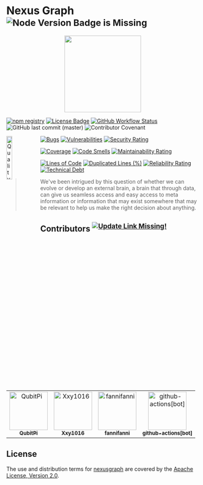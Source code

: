 Nexus Graph <sup>![Node Version Badge is Missing][node version badge]</sup>
===========

<div align="center">
<img src="https://raw.githubusercontent.com/paion-data/nexusgraph/master/docs/static/img/logo.svg" width="200px" />
</div>

[![npm registry][npm registry]](https://www.npmjs.com/package/@paiondata/nexusgraph)
[![License Badge][license badge]](https://www.apache.org/licenses/LICENSE-2.0)
[![GitHub Workflow Status][release status]](https://github.com/paion-data/nexusgraph/actions/workflows/ci-cd.yml)
![GitHub last commit (master)](https://img.shields.io/github/last-commit/paion-data/nexusgraph/master?logo=github&style=for-the-badge)
![Contributor Covenant](https://img.shields.io/badge/Contributor%20Covenant-2.1-4baaaa.svg?style=for-the-badge)

<a href="https://sonarcloud.io/summary/new_code?id=paion-data_nexusgraph">
    <img align="left" width="17%" alt="Quality gate" src="https://sonarcloud.io/api/project_badges/quality_gate?project=paion-data_nexusgraph">
</a>

[![Bugs](https://sonarcloud.io/api/project_badges/measure?project=paion-data_nexusgraph&metric=bugs)](https://sonarcloud.io/summary/new_code?id=paion-data_nexusgraph)
[![Vulnerabilities](https://sonarcloud.io/api/project_badges/measure?project=paion-data_nexusgraph&metric=vulnerabilities)](https://sonarcloud.io/summary/new_code?id=paion-data_nexusgraph)
[![Security Rating](https://sonarcloud.io/api/project_badges/measure?project=paion-data_nexusgraph&metric=security_rating)](https://sonarcloud.io/summary/new_code?id=paion-data_nexusgraph)

[![Coverage](https://sonarcloud.io/api/project_badges/measure?project=paion-data_nexusgraph&metric=coverage)](https://sonarcloud.io/summary/new_code?id=paion-data_nexusgraph)
[![Code Smells](https://sonarcloud.io/api/project_badges/measure?project=paion-data_nexusgraph&metric=code_smells)](https://sonarcloud.io/summary/new_code?id=paion-data_nexusgraph)
[![Maintainability Rating](https://sonarcloud.io/api/project_badges/measure?project=paion-data_nexusgraph&metric=sqale_rating)](https://sonarcloud.io/summary/new_code?id=paion-data_nexusgraph)

[![Lines of Code](https://sonarcloud.io/api/project_badges/measure?project=paion-data_nexusgraph&metric=ncloc)](https://sonarcloud.io/summary/new_code?id=paion-data_nexusgraph)
[![Duplicated Lines (%)](https://sonarcloud.io/api/project_badges/measure?project=paion-data_nexusgraph&metric=duplicated_lines_density)](https://sonarcloud.io/summary/new_code?id=paion-data_nexusgraph)
[![Reliability Rating](https://sonarcloud.io/api/project_badges/measure?project=paion-data_nexusgraph&metric=reliability_rating)](https://sonarcloud.io/summary/new_code?id=paion-data_nexusgraph)
[![Technical Debt](https://sonarcloud.io/api/project_badges/measure?project=paion-data_nexusgraph&metric=sqale_index)](https://sonarcloud.io/summary/new_code?id=paion-data_nexusgraph)

> We've been intrigued by this question of whether we can evolve or develop an external brain, a brain that through
> data, can give us seamless access and easy access to meta information or information that may exist somewhere that
> may be relevant to help us make the right decision about anything.

Contributors <sup>[![Update Link Missing!](https://img.shields.io/badge/Click%20To%20Update-00AA00.svg?style=for-the-badge&logo=githubactions&logoColor=white)](https://github.com/paion-data/nexusgraph/actions/workflows/contributors.yml)</sup>
------------

<!-- readme: collaborators,contributors,bots -start -->
<table>
<tr>
    <td align="center">
        <a href="https://github.com/QubitPi">
            <img src="https://avatars.githubusercontent.com/u/16126939?v=4" width="100;" alt="QubitPi"/>
            <br />
            <sub><b>QubitPi</b></sub>
        </a>
    </td>
    <td align="center">
        <a href="https://github.com/Xxy1016">
            <img src="https://avatars.githubusercontent.com/u/125425805?v=4" width="100;" alt="Xxy1016"/>
            <br />
            <sub><b>Xxy1016</b></sub>
        </a>
    </td>
    <td align="center">
        <a href="https://github.com/fannifanni">
            <img src="https://avatars.githubusercontent.com/u/135085401?v=4" width="100;" alt="fannifanni"/>
            <br />
            <sub><b>fannifanni</b></sub>
        </a>
    </td>
    <td align="center">
        <a href="https://github.com/github-actions[bot]">
            <img src="https://avatars.githubusercontent.com/in/15368?v=4" width="100;" alt="github-actions[bot]"/>
            <br />
            <sub><b>github-actions[bot]</b></sub>
        </a>
    </td></tr>
</table>
<!-- readme: collaborators,contributors,bots -end -->

License
-------

The use and distribution terms for [nexusgraph][nexusgraph documentation] are covered by the
[Apache License, Version 2.0][Apache License, Version 2.0].

[Apache License, Version 2.0]: http://www.apache.org/licenses/LICENSE-2.0.html

[license badge]: https://img.shields.io/badge/Apache%202.0-F25910.svg?style=for-the-badge&logo=Apache&logoColor=white

[nexusgraph documentation]: https://paion-data.github.io/nexusgraph/

[node version badge]: https://img.shields.io/node/v/@paiondata/nexusgraph?logo=Node.js&logoColor=white&style=for-the-badge
[npm registry]: https://img.shields.io/npm/v/@paiondata/nexusgraph?logo=npm&style=for-the-badge

[release status]: https://img.shields.io/github/actions/workflow/status/paion-data/nexusgraph/ci-cd.yml?branch=master&logo=github&style=for-the-badge
